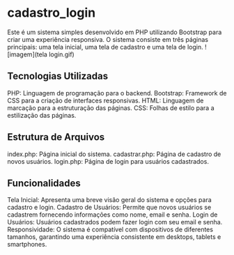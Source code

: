 # cadastro_login
Este é um sistema simples desenvolvido em PHP utilizando Bootstrap para criar uma experiência responsiva. O sistema consiste em três páginas principais: uma tela inicial, uma tela de cadastro e uma tela de login. 
![imagem](tela login.gif)

## Tecnologias Utilizadas
PHP: Linguagem de programação para o backend.
Bootstrap: Framework de CSS para a criação de interfaces responsivas.
HTML: Linguagem de marcação para a estruturação das páginas.
CSS: Folhas de estilo para a estilização das páginas.

## Estrutura de Arquivos
index.php: Página inicial do sistema.
cadastrar.php: Página de cadastro de novos usuários.
login.php: Página de login para usuários cadastrados.

## Funcionalidades
Tela Inicial: Apresenta uma breve visão geral do sistema e opções para cadastro e login.
Cadastro de Usuários: Permite que novos usuários se cadastrem fornecendo informações como nome, email e senha.
Login de Usuários: Usuários cadastrados podem fazer login com seu email e senha.
Responsividade: O sistema é compatível com dispositivos de diferentes tamanhos, garantindo uma experiência consistente em desktops, tablets e smartphones.

